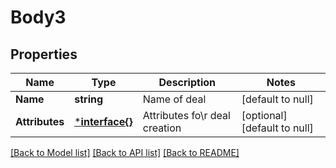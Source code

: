 # Body3

## Properties
Name | Type | Description | Notes
------------ | ------------- | ------------- | -------------
**Name** | **string** | Name of deal | [default to null]
**Attributes** | [***interface{}**](interface{}.md) | Attributes fo\\r deal creation | [optional] [default to null]

[[Back to Model list]](../README.md#documentation-for-models) [[Back to API list]](../README.md#documentation-for-api-endpoints) [[Back to README]](../README.md)


